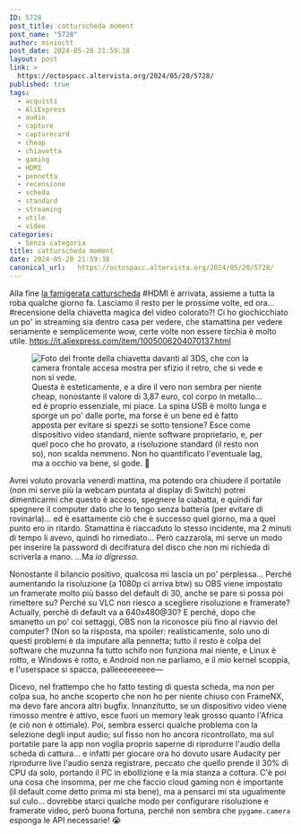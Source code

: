 ```yaml
---
ID: 5728
post_title: catturscheda moment
post_name: "5728"
author: minioctt
post_date: 2024-05-20 21:59:38
layout: post
link: >
  https://octospacc.altervista.org/2024/05/20/5728/
published: true
tags:
  - acquisti
  - AliExpress
  - audio
  - capture
  - capturecard
  - cheap
  - chiavetta
  - gaming
  - HDMI
  - pennetta
  - recensione
  - scheda
  - standard
  - streaming
  - utile
  - video
categories:
  - Senza categoria
title: catturscheda moment
date: 2024-05-20 21:59:38
canonical_url:   https://octospacc.altervista.org/2024/05/20/5728/
---
```

<!-- wp:paragraph -->
<p>Alla fine <a href="https://octospacc.altervista.org/2024/05/09/fine-nxfinestra/">la famigerata catturscheda</a> #HDMI è arrivata, assieme a tutta la roba qualche giorno fa. Lasciamo il resto per le prossime volte, ed ora... #recensione della chiavetta magica del video colorato?! Ci ho giochicchiato un po' in streaming sia dentro casa per vedere, che stamattina per vedere seriamente e semplicemente wow, certe volte non essere tirchia è molto utile. <a href="https://it.aliexpress.com/item/1005006204070137.html">https://it.aliexpress.com/item/1005006204070137.html</a></p>
<!-- /wp:paragraph -->

<!-- wp:paragraph -->
<p></p>
<!-- /wp:paragraph -->

<!-- wp:image {"id":5726,"sizeSlug":"large","linkDestination":"none"} -->
<figure class="wp-block-image size-large"><img src="{{site.cdnurl}}/assets/uploads/2024/05/202405202025037254787329721785000909-960x1075.jpg" alt="Foto del fronte della chiavetta davanti al 3DS, che con la camera frontale accesa mostra per sfizio il retro, che si vede e non si vede." class="wp-image-5726"/><figcaption class="wp-element-caption">Questa è esteticamente, e a dire il vero non sembra per niente cheap, nonostante il valore di 3,87 euro, col corpo in metallo... ed è proprio essenziale, mi piace. La spina USB è molto lunga e sporge un po' dalle porte, ma forse è un bene ed è fatto apposta per evitare si spezzi se sotto tensione? Esce come dispositivo video standard, niente software proprietario, e, per quel poco che ho provato, a risoluzione standard (il resto non so), non scalda nemmeno. Non ho quantificato l'eventuale lag, ma a occhio va bene, si gode. 👾️</figcaption></figure>
<!-- /wp:image -->

<!-- wp:paragraph -->
<p></p>
<!-- /wp:paragraph -->

<!-- wp:paragraph -->
<p>Avrei voluto provarla venerdì mattina, ma potendo ora chiudere il portatile (non mi serve più la webcam puntata al display di Switch) potrei dimenticarmi che questo è acceso, spegnere la ciabatta, e quindi far spegnere il computer dato che lo tengo senza batteria (per evitare di rovinarla)... ed è esattamente ciò che è successo quel giorno, ma a quel punto ero in ritardo. Stamattina è riaccaduto lo stesso incidente, ma 2 minuti di tempo li avevo, quindi ho rimediato... Però cazzarola, mi serve un modo per inserire la password di decifratura del disco che non mi richieda di scriverla a mano. ...Ma <em>io digresso</em>.</p>
<!-- /wp:paragraph -->

<!-- wp:paragraph -->
<p>Nonostante il bilancio positivo, qualcosa mi lascia un po' perplessa... Perché aumentando la risoluzione (a 1080p ci arriva btw) su OBS viene impostato un framerate molto più basso del default di 30, anche se pare si possa poi rimettere su? Perché su VLC non riesco a scegliere risoluzione e framerate? Actually, perché di default va a 640x480@30? E perché, dopo che smanetto un po' coi settaggi, OBS non la riconosce più fino al riavvio del computer? (Non so la risposta, ma spoiler: realisticamente, solo uno di questi problemi è da imputare alla pennetta; tutto il resto è colpa del software che muzunna fa tutto schifo non funziona mai niente, e Linux è rotto, e Windows è rotto, e Android non ne parliamo, e il mio kernel scoppia, e l'userspace si spacca, palleeeeeeeee—</p>
<!-- /wp:paragraph -->

<!-- wp:paragraph -->
<p>Dicevo, nel frattempo che ho fatto testing di questa scheda, ma non per colpa sua, ho anche scoperto che non ho per niente chiuso con FrameNX, ma devo fare ancora altri bugfix. Innanzitutto, se un dispositivo video viene rimosso mentre è attivo, esce fuori un memory leak grosso quanto l'Africa (e ciò non è ottimale). Poi, sembra esserci qualche problema con la selezione degli input audio; sul fisso non ho ancora ricontrollato, ma sul portatile pare la app non voglia proprio saperne di riprodurre l'audio della scheda di cattura... e infatti per giocare ora ho dovuto usare Audacity per riprodurre live l'audio senza registrare, peccato che quello prende il 30% di CPU da solo, portando il PC in ebollizione e la mia stanza a cottura. C'è poi una cosa che insomma, per me che faccio cloud gaming non è importante (il default come detto prima mi sta bene), ma a pensarci mi sta ugualmente sul culo... dovrebbe starci qualche modo per configurare risoluzione e framerate video, però buona fortuna, perché non sembra che <code>pygame.camera</code> esponga le API necessarie! 😭️</p>
<!-- /wp:paragraph -->